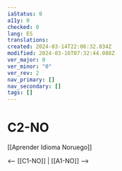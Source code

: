 ```yaml
---
iaStatus: 0
a11y: 0
checked: 0
lang: ES
translations: 
created: 2024-03-14T22:06:32.834Z
modified: 2024-03-16T07:32:44.088Z
ver_major: 0
ver_minor: "0"
ver_rev: 2
nav_primary: []
nav_secondary: []
tags: []
---
```

# C2-NO

[[Aprender Idioma Noruego]]

<-- [[C1-NO]] | [[A1-NO]] -->